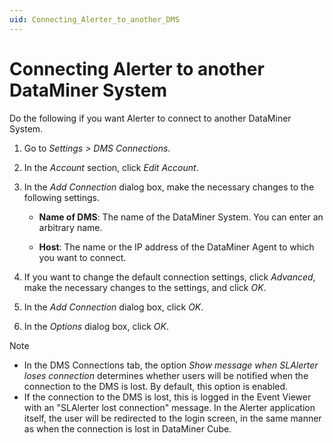 ```yaml
---
uid: Connecting_Alerter_to_another_DMS
---
```


# Connecting Alerter to another DataMiner System

Do the following if you want Alerter to connect to another DataMiner System.

1. Go to *Settings \> DMS Connections*.

1. In the *Account* section, click *Edit Account*.

1. In the *Add Connection* dialog box, make the necessary changes to the following settings.

    - **Name of DMS**: The name of the DataMiner System. You can enter an arbitrary name.

    - **Host**: The name or the IP address of the DataMiner Agent to which you want to connect.

1. If you want to change the default connection settings, click *Advanced*, make the necessary changes to the settings, and click *OK*.

1. In the *Add Connection* dialog box, click *OK*.

1. In the *Options* dialog box, click *OK*.

> [!NOTE]
>
> - In the DMS Connections tab, the option *Show message when SLAlerter loses connection* determines whether users will be notified when the connection to the DMS is lost. By default, this option is enabled.
> - If the connection to the DMS is lost, this is logged in the Event Viewer with an "SLAlerter lost connection" message. In the Alerter application itself, the user will be redirected to the login screen, in the same manner as when the connection is lost in DataMiner Cube.
